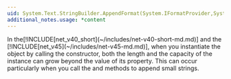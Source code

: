 ```yaml
---
uid: System.Text.StringBuilder.AppendFormat(System.IFormatProvider,System.String,System.Object)
additional_notes.usage: *content
---
```


<p>In the[!INCLUDE[net_v40_short](~/includes/net-v40-short-md.md)] and the [!INCLUDE[net_v45](~/includes/net-v45-md.md)], when you instantiate the <xref href="System.Text.StringBuilder"></xref> object by calling the <xref href="System.Text.StringBuilder.#ctor(System.Int32,System.Int32)"></xref> constructor, both the length and the capacity of the <xref href="System.Text.StringBuilder"></xref> instance can grow beyond the value of its <xref href="System.Text.StringBuilder.MaxCapacity"></xref> property. This can occur particularly when you call the <xref href="System.Text.StringBuilder.Append(System.String)"></xref> and <xref href="System.Text.StringBuilder.AppendFormat(System.String,System.Object)"></xref> methods to append small strings.</p>


